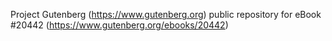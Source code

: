 Project Gutenberg (https://www.gutenberg.org) public repository for eBook #20442 (https://www.gutenberg.org/ebooks/20442)

